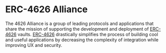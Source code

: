 # ERC-4626 Alliance

The 4626 Alliance is a group of leading protocols and applications that share the mission of supporting the development and deployment of [ERC-4626](https://eips.ethereum.org/EIPS/eip-4626) vaults. [ERC-4626](https://eips.ethereum.org/EIPS/eip-4626) drastically simplifies the process of building cool and useful applications by decreasing the complexity of integration while improving UX and security.
